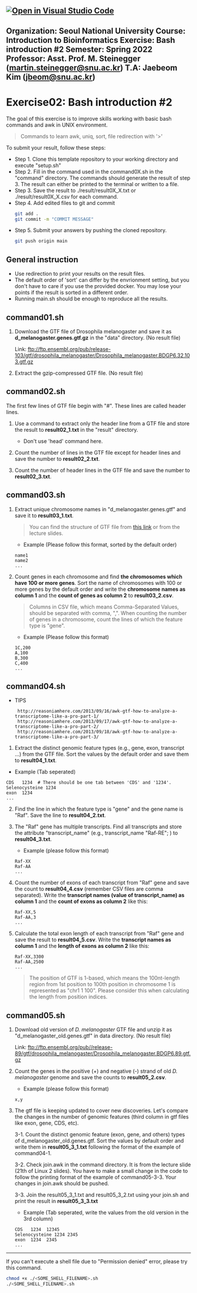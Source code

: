[![Open in Visual Studio Code](https://classroom.github.com/assets/open-in-vscode-c66648af7eb3fe8bc4f294546bfd86ef473780cde1dea487d3c4ff354943c9ae.svg)](https://classroom.github.com/online_ide?assignment_repo_id=10304775&assignment_repo_type=AssignmentRepo)
---
Organization: Seoul National University
Course: Introduction to Bioinformatics
Exercise: Bash introduction #2
Semester: Spring 2022
Professor: Asst. Prof. M. Steinegger (martin.steinegger@snu.ac.kr)
T.A: Jaebeom Kim (jbeom@snu.ac.kr)
---

# Exercise02: Bash introduction #2

The goal of this exercise is to improve skills working with basic bash commands and awk in UNIX environment.

> Commands to learn
> awk, uniq, sort, file redirection with '>'

To submit your result, follow these steps:

- Step 1. Clone this template repository to your working directory and execute "setup.sh"
- Step 2. Fill in the command used in the command0X.sh in the "command" directory. The commands should generate the result of step 3. The result can either be printed to the terminal or written to a file.
- Step 3. Save the result to ./result/result0X_X.txt or ./result/result0X_X.csv for each command.
- Step 4. Add edited files to git and commit
   ```sh
   git add .
   git commit -m "COMMIT MESSAGE"
   ```
- Step 5. Submit your answers by pushing the cloned repository.
   ```sh
   git push origin main
   ```

## General instruction
- Use redirection to print your results on the result files.
- The default order of 'sort' can differ by the envrionment setting, but you don't have to care if you use the provided docker. You may lose your points if the result is sorted in a different order.
- Running main.sh should be enough to reproduce all the results.

## command01.sh
1. Download the GTF file of Drosophila melanogaster and save it as **d_melanogaster.genes.gtf.gz** in the "data" directory. (No result file)

   Link: ftp://ftp.ensembl.org/pub/release-103/gtf/drosophila_melanogaster/Drosophila_melanogaster.BDGP6.32.103.gtf.gz

2. Extract the gzip-compressed GTF file. (No result file)


## command02.sh
The first few lines of GTF file begin with "#". These lines are called header lines.

1. Use a command to extract only the header line from a GTF file and store the result to **result02_1.txt** in the "result" directory.
   - Don't use 'head' command here.
   
2. Count the number of lines in the GTF file except for header lines and save the number to **result02_2.txt**.

3. Count the number of header lines in the GTF file and save the number to **result02_3.txt**.

## command03.sh
1. Extract unique chromosome names in "d_melanogaster.genes.gtf" and save it to **result03_1.txt**.
   > You can find the structure of GTF file from [this link](https://en.wikipedia.org/wiki/General_feature_format)
   or from the lecture slides.
   - Example (Please follow this format, sorted by the default order)
   ```
   name1
   name2
   ...
   ```

2. Count genes in each chromosome and find **the chromosomes which have 100 or more genes**.
   Sort the name of chromosomes with 100 or more genes by the default order and write the **chromosome names as column 1** and
   the **count of genes as column 2** to **result03_2.csv**.
   > Columns in CSV file, which means Comma-Separated Values, should be separated with comma, ",".
   > When counting the number of genes in a chromosome, count the lines of which the feature type is "gene".
   - Example (Please follow this format)
   ```
   1C,200
   A,100
   B,300
   C,400
   ...
   ```

## command04.sh
- TIPS
  ```
   http://reasoniamhere.com/2013/09/16/awk-gtf-how-to-analyze-a-transcriptome-like-a-pro-part-1/
   http://reasoniamhere.com/2013/09/17/awk-gtf-how-to-analyze-a-transcriptome-like-a-pro-part-2/
   http://reasoniamhere.com/2013/09/18/awk-gtf-how-to-analyze-a-transcriptome-like-a-pro-part-3/ 
  ```
1.  Extract the distinct genomic feature types (e.g., gene, exon, transcript ...) from the GTF file.
    Sort the values by the default order and save them to **result04_1.txt**.
   - Example (Tab seperated)
   ```
   CDS   1234  # There should be one tab between 'CDS' and '1234'.
   Selenocysteine 1234
   exon  1234
   ...
   ```

2. Find the line in which the feature type is "gene" and the gene name is "Raf".
   Save the line to **result04_2.txt**.

3. The "Raf" gene has multiple transcripts. Find all transcripts and store the attribute "transcript_name" (e.g., transcript_name "Raf-RE"; ) to **result04_3.txt**.
   - Example (please follow this format)
   ```
   Raf-XX
   Raf-AA
   ...
   ```

4. Count the number of exons of each transcript from "Raf" gene and save the count to **result04_4.csv** (remember CSV files are comma separated). Write the **transcript names (value of transcript_name) as column 1** and the **count of exons as column 2** like this:
   ```
   Raf-XX,5
   Raf-AA,3
   ...
   ```

5. Calculate the total exon length of each transcript from "Raf" gene and save the result to **result04_5.csv**.
   Write the **transcript names as column 1** and the **length of exons as column 2** like this:
   ```
   Raf-XX,3300
   Raf-AA,2500
   ...
   ```
   > The position of GTF is 1-based, which means the 100nt-length region from 1st position to 100th position in chromosome 1 is represented as "chr1 1 100". Please consider this when calculating
   > the length from position indices.

## command05.sh
1. Download old version of *D. melanogaster* GTF file and unzip it as "d_melanogaster_old.genes.gtf" in data directory. (No result file)

   Link: ftp://ftp.ensembl.org/pub//release-89/gtf/drosophila_melanogaster/Drosophila_melanogaster.BDGP6.89.gtf.gz

2. Count the genes in the positive (+) and negative (-) strand of old *D. melanogaster* genome
   and save the counts to **result05_2.csv**.
   - Example (please follow this format)
   ```
   x,y
   ```

3. The gtf file is keeping updated to cover new discoveries. Let's compare the changes in the number of genomic features (third column in gtf files like exon, gene, CDS, etc). 

   3-1. Count the distinct genomic feature (exon, gene, and others) types of d_melanogaster_old.genes.gtf. Sort the values by default order and write them in **result05_3_1.txt** following the format of the example of command04-1.

   3-2. Check join.awk in the command directory. It is from the lecture slide (21th of Linux 2 slides). You have to make a small change in the code to follow the printing format of the example of command05-3-3. Your changes in join.awk should be pushed.

   3-3. Join the result05_3_1.txt and result05_3_2.txt using your join.sh and print the result in **result05_3_3.txt**
   - Example (Tab seperated, write the values from the old version in the 3rd column)
   ```
   CDS   1234  12345
   Selenocysteine 1234 2345
   exon  1234  2345
   ...
   ```
---

If you can't execute a shell file due to "Permission denied" error, please try this command.
```sh
chmod +x ./<SOME_SHELL_FILENAME>.sh
./<SOME_SHELL_FILENAME>.sh
```
